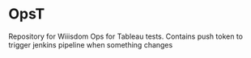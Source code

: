 # OpsT
Repository for Wiiisdom Ops for Tableau tests. 
Contains push token to trigger jenkins pipeline when something changes
